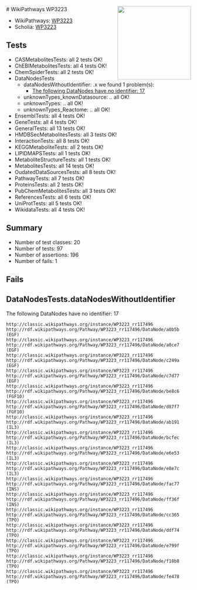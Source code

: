 <img style="float: right; width: 200px" src="https://upload.wikimedia.org/wikipedia/commons/thumb/8/83/Wplogo_with_text_500.png/640px-Wplogo_with_text_500.png" />
# WikiPathways WP3223

* WikiPathways: [WP3223](https://wikipathways.org/pathways/WP3223)
* Scholia: [WP3223](https://scholia.toolforge.org/wikipathways/WP3223)
## Tests
* CASMetabolitesTests: all 2 tests OK!
* ChEBIMetabolitesTests: all 4 tests OK!
* ChemSpiderTests: all 2 tests OK!
* DataNodesTests
    * dataNodesWithoutIdentifier: .x we found 1 problem(s):
        * [The following DataNodes have no identifier: 17](#8792c497)
    * unknownTypes_knownDatasource: .. all OK!
    * unknownTypes: .. all OK!
    * unknownTypes_Reactome: .. all OK!
* EnsemblTests: all 4 tests OK!
* GeneTests: all 4 tests OK!
* GeneralTests: all 13 tests OK!
* HMDBSecMetabolitesTests: all 3 tests OK!
* InteractionTests: all 8 tests OK!
* KEGGMetaboliteTests: all 2 tests OK!
* LIPIDMAPSTests: all 1 tests OK!
* MetaboliteStructureTests: all 1 tests OK!
* MetabolitesTests: all 14 tests OK!
* OudatedDataSourcesTests: all 8 tests OK!
* PathwayTests: all 7 tests OK!
* ProteinsTests: all 2 tests OK!
* PubChemMetabolitesTests: all 3 tests OK!
* ReferencesTests: all 6 tests OK!
* UniProtTests: all 5 tests OK!
* WikidataTests: all 4 tests OK!


## Summary

* Number of test classes: 20
* Number of tests: 97
* Number of assertions: 196
* Number of fails: 1

## Fails

<a name="8792c497" />

## DataNodesTests.dataNodesWithoutIdentifier

The following DataNodes have no identifier: 17
```
http://classic.wikipathways.org/instance/WP3223_rr117496 http://rdf.wikipathways.org/Pathway/WP3223_rr117496/DataNode/a0b5b (EGF)
http://classic.wikipathways.org/instance/WP3223_rr117496 http://rdf.wikipathways.org/Pathway/WP3223_rr117496/DataNode/a0ce7 (EGF)
http://classic.wikipathways.org/instance/WP3223_rr117496 http://rdf.wikipathways.org/Pathway/WP3223_rr117496/DataNode/c249a (EGF)
http://classic.wikipathways.org/instance/WP3223_rr117496 http://rdf.wikipathways.org/Pathway/WP3223_rr117496/DataNode/c7d77 (EGF)
http://classic.wikipathways.org/instance/WP3223_rr117496 http://rdf.wikipathways.org/Pathway/WP3223_rr117496/DataNode/be8c6 (FGF10)
http://classic.wikipathways.org/instance/WP3223_rr117496 http://rdf.wikipathways.org/Pathway/WP3223_rr117496/DataNode/d87f7 (FGF10)
http://classic.wikipathways.org/instance/WP3223_rr117496 http://rdf.wikipathways.org/Pathway/WP3223_rr117496/DataNode/ab191 (IL3)
http://classic.wikipathways.org/instance/WP3223_rr117496 http://rdf.wikipathways.org/Pathway/WP3223_rr117496/DataNode/bcfec (IL3)
http://classic.wikipathways.org/instance/WP3223_rr117496 http://rdf.wikipathways.org/Pathway/WP3223_rr117496/DataNode/e6e53 (IL3)
http://classic.wikipathways.org/instance/WP3223_rr117496 http://rdf.wikipathways.org/Pathway/WP3223_rr117496/DataNode/e8e7c (IL3)
http://classic.wikipathways.org/instance/WP3223_rr117496 http://rdf.wikipathways.org/Pathway/WP3223_rr117496/DataNode/fac77 (INS)
http://classic.wikipathways.org/instance/WP3223_rr117496 http://rdf.wikipathways.org/Pathway/WP3223_rr117496/DataNode/ff36f (INS)
http://classic.wikipathways.org/instance/WP3223_rr117496 http://rdf.wikipathways.org/Pathway/WP3223_rr117496/DataNode/cc365 (TPO)
http://classic.wikipathways.org/instance/WP3223_rr117496 http://rdf.wikipathways.org/Pathway/WP3223_rr117496/DataNode/ddf74 (TPO)
http://classic.wikipathways.org/instance/WP3223_rr117496 http://rdf.wikipathways.org/Pathway/WP3223_rr117496/DataNode/e799f (TPO)
http://classic.wikipathways.org/instance/WP3223_rr117496 http://rdf.wikipathways.org/Pathway/WP3223_rr117496/DataNode/f10b8 (TPO)
http://classic.wikipathways.org/instance/WP3223_rr117496 http://rdf.wikipathways.org/Pathway/WP3223_rr117496/DataNode/fe478 (TPO)
```

